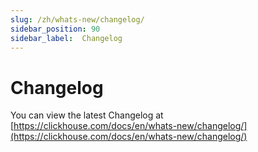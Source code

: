 ```yaml
---
slug: /zh/whats-new/changelog/
sidebar_position: 90
sidebar_label:  Changelog
---
```


# Changelog

You can view the latest Changelog at [https://clickhouse.com/docs/en/whats-new/changelog/](https://clickhouse.com/docs/en/whats-new/changelog/)